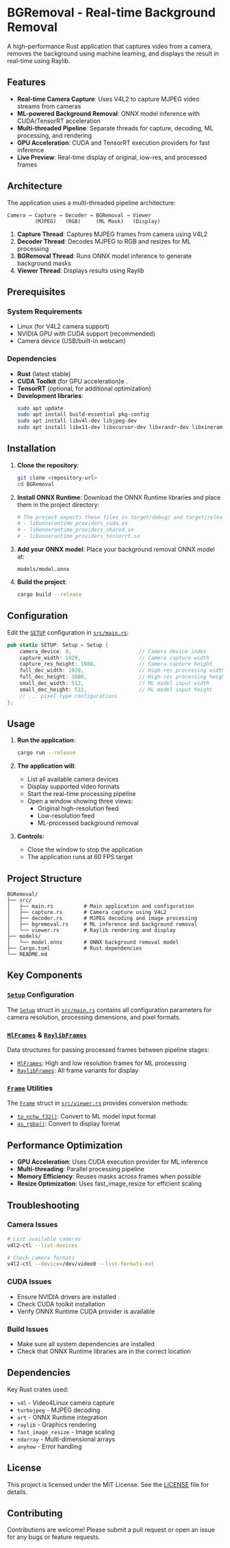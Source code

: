 # BGRemoval - Real-time Background Removal

A high-performance Rust application that captures video from a camera, removes the background using machine learning, and displays the result in real-time using Raylib.

## Features

- **Real-time Camera Capture**: Uses V4L2 to capture MJPEG video streams from cameras
- **ML-powered Background Removal**: ONNX model inference with CUDA/TensorRT acceleration
- **Multi-threaded Pipeline**: Separate threads for capture, decoding, ML processing, and rendering
- **GPU Acceleration**: CUDA and TensorRT execution providers for fast inference
- **Live Preview**: Real-time display of original, low-res, and processed frames

## Architecture

The application uses a multi-threaded pipeline architecture:

```
Camera → Capture → Decoder → BGRemoval → Viewer
         (MJPEG)   (RGB)     (ML Mask)   (Display)
```

1. **Capture Thread**: Captures MJPEG frames from camera using V4L2
2. **Decoder Thread**: Decodes MJPEG to RGB and resizes for ML processing
3. **BGRemoval Thread**: Runs ONNX model inference to generate background masks
4. **Viewer Thread**: Displays results using Raylib

## Prerequisites

### System Requirements
- Linux (for V4L2 camera support)
- NVIDIA GPU with CUDA support (recommended)
- Camera device (USB/built-in webcam)

### Dependencies
- **Rust** (latest stable)
- **CUDA Toolkit** (for GPU acceleration)e .
- **TensorRT** (optional, for additional optimization)
- **Development libraries**:
  ```bash
  sudo apt update
  sudo apt install build-essential pkg-config
  sudo apt install libv4l-dev libjpeg-dev
  sudo apt install libx11-dev libxcursor-dev libxrandr-dev libxinerama-dev libxi-dev libgl1-mesa-dev
  ```

## Installation

1. **Clone the repository**:
   ```bash
   git clone <repository-url>
   cd BGRemoval
   ```

2. **Install ONNX Runtime**:
   Download the ONNX Runtime libraries and place them in the project directory:
   ```bash
   # The project expects these files in target/debug/ and target/release/:
   # - libonnxruntime_providers_cuda.so
   # - libonnxruntime_providers_shared.so
   # - libonnxruntime_providers_tensorrt.so
   ```

3. **Add your ONNX model**:
   Place your background removal ONNX model at:
   ```
   models/model.onnx
   ```

4. **Build the project**:
   ```bash
   cargo build --release
   ```

## Configuration

Edit the [`SETUP`](src/main.rs) configuration in [`src/main.rs`](src/main.rs):

```rust
pub static SETUP: Setup = Setup {
    camera_device: 0,                      // Camera device index
    capture_width: 1920,                   // Camera capture width
    capture_res_height: 1080,              // Camera capture height
    full_dec_width: 1920,                  // High-res processing width
    full_dec_height: 1080,                 // High-res processing height
    small_dec_width: 512,                  // ML model input width
    small_dec_height: 512,                 // ML model input height
    // ... pixel type configurations
};
```

## Usage

1. **Run the application**:
   ```bash
   cargo run --release
   ```

2. **The application will**:
   - List all available camera devices
   - Display supported video formats
   - Start the real-time processing pipeline
   - Open a window showing three views:
     - Original high-resolution feed
     - Low-resolution feed
     - ML-processed background removal

3. **Controls**:
   - Close the window to stop the application
   - The application runs at 60 FPS target

## Project Structure

```
BGRemoval/
├── src/
│   ├── main.rs          # Main application and configuration
│   ├── capture.rs       # Camera capture using V4L2
│   ├── decoder.rs       # MJPEG decoding and image processing
│   ├── bgremoval.rs     # ML inference and background removal
│   └── viewer.rs        # Raylib rendering and display
├── models/
│   └── model.onnx       # ONNX background removal model
├── Cargo.toml           # Rust dependencies
└── README.md
```

## Key Components

### [`Setup`](src/main.rs) Configuration
The [`Setup`](src/main.rs) struct in [`src/main.rs`](src/main.rs) contains all configuration parameters for camera resolution, processing dimensions, and pixel formats.

### [`MlFrames`](src/bgremoval.rs) & [`RaylibFrames`](src/viewer.rs)
Data structures for passing processed frames between pipeline stages:
- [`MlFrames`](src/bgremoval.rs): High and low resolution frames for ML processing
- [`RaylibFrames`](src/viewer.rs): All frame variants for display

### [`Frame`](src/viewer.rs) Utilities
The [`Frame`](src/viewer.rs) struct in [`src/viewer.rs`](src/viewer.rs) provides conversion methods:
- [`to_nchw_f32()`](src/viewer.rs): Convert to ML model input format
- [`as_rgba()`](src/viewer.rs): Convert to display format

## Performance Optimization

- **GPU Acceleration**: Uses CUDA execution provider for ML inference
- **Multi-threading**: Parallel processing pipeline
- **Memory Efficiency**: Reuses masks across frames when possible
- **Resize Optimization**: Uses fast_image_resize for efficient scaling

## Troubleshooting

### Camera Issues
```bash
# List available cameras
v4l2-ctl --list-devices

# Check camera formats
v4l2-ctl --device=/dev/video0 --list-formats-ext
```

### CUDA Issues
- Ensure NVIDIA drivers are installed
- Check CUDA toolkit installation
- Verify ONNX Runtime CUDA provider is available

### Build Issues
- Make sure all system dependencies are installed
- Check that ONNX Runtime libraries are in the correct location

## Dependencies

Key Rust crates used:
- `v4l` - Video4Linux camera capture
- `turbojpeg` - MJPEG decoding
- `ort` - ONNX Runtime integration
- `raylib` - Graphics rendering
- `fast_image_resize` - Image scaling
- `ndarray` - Multi-dimensional arrays
- `anyhow` - Error handling

## License
This project is licensed under the MIT License. See the [LICENSE](LICENSE) file for details.

## Contributing
Contributions are welcome! Please submit a pull request or open an issue for any bugs or feature requests.
